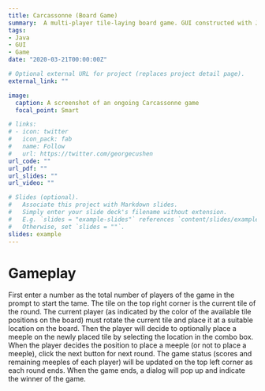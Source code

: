 ```yaml
---
title: Carcassonne (Board Game)
summary:  A multi-player tile-laying board game. GUI constructed with Java Swing.
tags:
- Java
- GUI
- Game
date: "2020-03-21T00:00:00Z"

# Optional external URL for project (replaces project detail page).
external_link: ""

image:
  caption: A screenshot of an ongoing Carcassonne game
  focal_point: Smart

# links:
# - icon: twitter
#   icon_pack: fab
#   name: Follow
#   url: https://twitter.com/georgecushen
url_code: ""
url_pdf: ""
url_slides: ""
url_video: ""

# Slides (optional).
#   Associate this project with Markdown slides.
#   Simply enter your slide deck's filename without extension.
#   E.g. `slides = "example-slides"` references `content/slides/example-slides.md`.
#   Otherwise, set `slides = ""`.
slides: example
---
```


# Gameplay

First enter a number as the total number of players of the game in the prompt to start the tame. The tile on the top right corner is the current tile of the round. The current player (as indicated by the color of the available tile positions on the board) must rotate the current tile and place it at a suitable location on the board. Then the player will decide to optionally place a meeple on the newly placed tile by selecting the location in the combo box. When the player decides the position to place a meeple (or not to place a meeple), click the next button for next round. The game status (scores and remaining meeples of each player) will be updated on the top left corner as each round ends. When the game ends, a dialog will pop up and indicate the winner of the game.